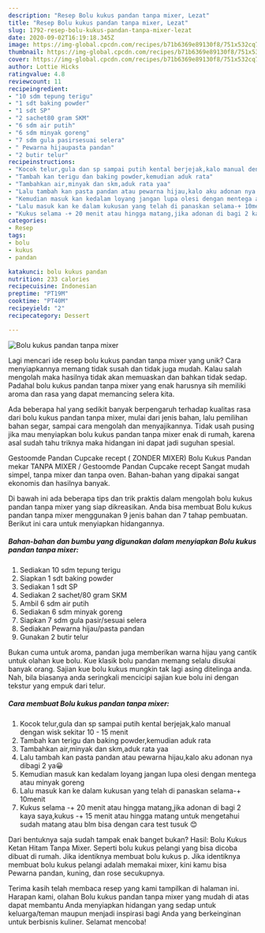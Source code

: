 ```yaml
---
description: "Resep Bolu kukus pandan tanpa mixer, Lezat"
title: "Resep Bolu kukus pandan tanpa mixer, Lezat"
slug: 1792-resep-bolu-kukus-pandan-tanpa-mixer-lezat
date: 2020-09-02T16:19:18.345Z
image: https://img-global.cpcdn.com/recipes/b71b6369e89130f8/751x532cq70/bolu-kukus-pandan-tanpa-mixer-foto-resep-utama.jpg
thumbnail: https://img-global.cpcdn.com/recipes/b71b6369e89130f8/751x532cq70/bolu-kukus-pandan-tanpa-mixer-foto-resep-utama.jpg
cover: https://img-global.cpcdn.com/recipes/b71b6369e89130f8/751x532cq70/bolu-kukus-pandan-tanpa-mixer-foto-resep-utama.jpg
author: Lottie Hicks
ratingvalue: 4.8
reviewcount: 11
recipeingredient:
- "10 sdm tepung terigu"
- "1 sdt baking powder"
- "1 sdt SP"
- "2 sachet80 gram SKM"
- "6 sdm air putih"
- "6 sdm minyak goreng"
- "7 sdm gula pasirsesuai selera"
- " Pewarna hijaupasta pandan"
- "2 butir telur"
recipeinstructions:
- "Kocok telur,gula dan sp sampai putih kental berjejak,kalo manual dengan wisk sekitar 10 - 15 menit"
- "Tambah kan terigu dan baking powder,kemudian aduk rata"
- "Tambahkan air,minyak dan skm,aduk rata yaa"
- "Lalu tambah kan pasta pandan atau pewarna hijau,kalo aku adonan nya dibagi 2 ya😀"
- "Kemudian masuk kan kedalam loyang jangan lupa olesi dengan mentega atau minyak goreng"
- "Lalu masuk kan ke dalam kukusan yang telah di panaskan selama-+ 10menit"
- "Kukus selama -+ 20 menit atau hingga matang,jika adonan di bagi 2 kaya saya,kukus -+ 15 menit atau hingga matang untuk mengetahui sudah matang atau blm bisa dengan cara test tusuk 😊"
categories:
- Resep
tags:
- bolu
- kukus
- pandan

katakunci: bolu kukus pandan 
nutrition: 233 calories
recipecuisine: Indonesian
preptime: "PT19M"
cooktime: "PT40M"
recipeyield: "2"
recipecategory: Dessert

---
```



![Bolu kukus pandan tanpa mixer](https://img-global.cpcdn.com/recipes/b71b6369e89130f8/751x532cq70/bolu-kukus-pandan-tanpa-mixer-foto-resep-utama.jpg)

Lagi mencari ide resep bolu kukus pandan tanpa mixer yang unik? Cara menyiapkannya memang tidak susah dan tidak juga mudah. Kalau salah mengolah maka hasilnya tidak akan memuaskan dan bahkan tidak sedap. Padahal bolu kukus pandan tanpa mixer yang enak harusnya sih memiliki aroma dan rasa yang dapat memancing selera kita.

Ada beberapa hal yang sedikit banyak berpengaruh terhadap kualitas rasa dari bolu kukus pandan tanpa mixer, mulai dari jenis bahan, lalu pemilihan bahan segar, sampai cara mengolah dan menyajikannya. Tidak usah pusing jika mau menyiapkan bolu kukus pandan tanpa mixer enak di rumah, karena asal sudah tahu triknya maka hidangan ini dapat jadi suguhan spesial.

Gestoomde Pandan Cupcake recept ( ZONDER MIXER) Bolu Kukus Pandan mekar TANPA MIXER / Gestoomde Pandan Cupcake recept Sangat mudah simpel, tanpa mixer dan tanpa oven. Bahan-bahan yang dipakai sangat ekonomis dan hasilnya banyak.


Di bawah ini ada beberapa tips dan trik praktis dalam mengolah bolu kukus pandan tanpa mixer yang siap dikreasikan. Anda bisa membuat Bolu kukus pandan tanpa mixer menggunakan 9 jenis bahan dan 7 tahap pembuatan. Berikut ini cara untuk menyiapkan hidangannya.

<!--inarticleads1-->

##### Bahan-bahan dan bumbu yang digunakan dalam menyiapkan Bolu kukus pandan tanpa mixer:

1. Sediakan 10 sdm tepung terigu
1. Siapkan 1 sdt baking powder
1. Sediakan 1 sdt SP
1. Sediakan 2 sachet/80 gram SKM
1. Ambil 6 sdm air putih
1. Sediakan 6 sdm minyak goreng
1. Siapkan 7 sdm gula pasir/sesuai selera
1. Sediakan  Pewarna hijau/pasta pandan
1. Gunakan 2 butir telur


Bukan cuma untuk aroma, pandan juga memberikan warna hijau yang cantik untuk olahan kue bolu. Kue klasik bolu pandan memang selalu disukai banyak orang. Sajian kue bolu kukus mungkin tak lagi asing ditelinga anda. Nah, bila biasanya anda seringkali mencicipi sajian kue bolu ini dengan tekstur yang empuk dari telur. 

<!--inarticleads2-->

##### Cara membuat Bolu kukus pandan tanpa mixer:

1. Kocok telur,gula dan sp sampai putih kental berjejak,kalo manual dengan wisk sekitar 10 - 15 menit
1. Tambah kan terigu dan baking powder,kemudian aduk rata
1. Tambahkan air,minyak dan skm,aduk rata yaa
1. Lalu tambah kan pasta pandan atau pewarna hijau,kalo aku adonan nya dibagi 2 ya😀
1. Kemudian masuk kan kedalam loyang jangan lupa olesi dengan mentega atau minyak goreng
1. Lalu masuk kan ke dalam kukusan yang telah di panaskan selama-+ 10menit
1. Kukus selama -+ 20 menit atau hingga matang,jika adonan di bagi 2 kaya saya,kukus -+ 15 menit atau hingga matang untuk mengetahui sudah matang atau blm bisa dengan cara test tusuk 😊


Dari bentuknya saja sudah tampak enak banget bukan? Hasil: Bolu Kukus Ketan Hitam Tanpa Mixer. Seperti bolu kukus pelangi yang bisa dicoba dibuat di rumah. Jika identiknya membuat bolu kukus p. Jika identiknya membuat bolu kukus pelangi adalah memakai mixer, kini kamu bisa Pewarna pandan, kuning, dan rose secukupnya. 

Terima kasih telah membaca resep yang kami tampilkan di halaman ini. Harapan kami, olahan Bolu kukus pandan tanpa mixer yang mudah di atas dapat membantu Anda menyiapkan hidangan yang sedap untuk keluarga/teman maupun menjadi inspirasi bagi Anda yang berkeinginan untuk berbisnis kuliner. Selamat mencoba!
